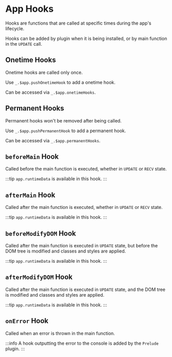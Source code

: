 # App Hooks

Hooks are functions that are called at specific times during the app's lifecycle.

Hooks can be added by plugin when it is being installed, or by main function in the `UPDATE` call.

## Onetime Hooks

Onetime hooks are called only once.

Use `_.$app.pushOnetimeHook` to add a onetime hook.

Can be accessed via `_.$app.onetimeHooks`.

## Permanent Hooks

Permanent hooks won't be removed after being called.

Use `_.$app.pushPermanentHook` to add a permanent hook.

Can be accessed via `_.$app.permanentHooks`.

## `beforeMain` Hook

Called before the main function is executed, whether in `UPDATE` or `RECV` state.

:::tip
`app.runtimeData` is available in this hook.
:::

## `afterMain` Hook

Called after the main function is executed, whether in `UPDATE` or `RECV` state.

:::tip
`app.runtimeData` is available in this hook.
:::

## `beforeModifyDOM` Hook

Called after the main function is executed in `UPDATE` state, but before the DOM tree is modified and classes and styles are applied.

:::tip
`app.runtimeData` is available in this hook.
:::

## `afterModifyDOM` Hook

Called after the main function is executed in `UPDATE` state, and the DOM tree is modified and classes and styles are applied.

:::tip
`app.runtimeData` is available in this hook.
:::

## `onError` Hook

Called when an error is thrown in the main function.

:::info
A hook outputting the error to the console is added by the `Prelude` plugin.
:::
